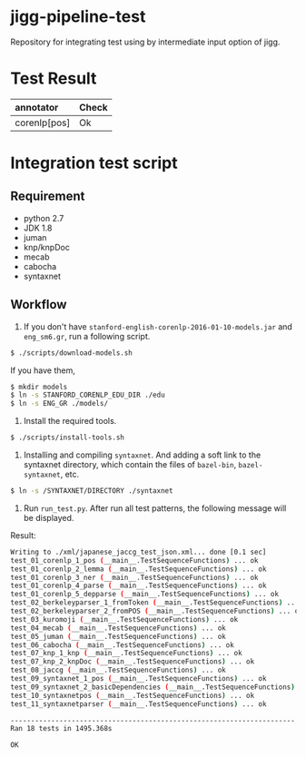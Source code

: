 # jigg-pipeline-test
Repository for integrating test using by intermediate input option of jigg.

# Test Result

| annotator | Check |
|:----------|:------|
|corenlp[pos]| Ok|

# Integration test script

## Requirement
* python 2.7
* JDK 1.8
* juman
* knp/knpDoc
* mecab
* cabocha
* syntaxnet

## Workflow
1. If you don't have `stanford-english-corenlp-2016-01-10-models.jar` and 
`eng_sm6.gr`, run a following script.
```bash
$ ./scripts/download-models.sh
```
If you have them, 
```bash
$ mkdir models
$ ln -s STANFORD_CORENLP_EDU_DIR ./edu
$ ln -s ENG_GR ./models/
```

1. Install the required tools.
```bash
$ ./scripts/install-tools.sh
```

1. Installing and compiling `syntaxnet`. And adding a soft link to the syntaxnet directory, which contain the files of `bazel-bin`, `bazel-syntaxnet`, etc.
```bash
$ ln -s /SYNTAXNET/DIRECTORY ./syntaxnet
```

1. Run `run_test.py`. After run all test patterns, the following message will be displayed.

Result: 
```bash
Writing to ./xml/japanese_jaccg_test_json.xml... done [0.1 sec]
test_01_corenlp_1_pos (__main__.TestSequenceFunctions) ... ok
test_01_corenlp_2_lemma (__main__.TestSequenceFunctions) ... ok
test_01_corenlp_3_ner (__main__.TestSequenceFunctions) ... ok
test_01_corenlp_4_parse (__main__.TestSequenceFunctions) ... ok
test_01_corenlp_5_depparse (__main__.TestSequenceFunctions) ... ok
test_02_berkeleyparser_1_fromToken (__main__.TestSequenceFunctions) ... ok
test_02_berkeleyparser_2_fromPOS (__main__.TestSequenceFunctions) ... ok
test_03_kuromoji (__main__.TestSequenceFunctions) ... ok
test_04_mecab (__main__.TestSequenceFunctions) ... ok
test_05_juman (__main__.TestSequenceFunctions) ... ok
test_06_cabocha (__main__.TestSequenceFunctions) ... ok
test_07_knp_1_knp (__main__.TestSequenceFunctions) ... ok
test_07_knp_2_knpDoc (__main__.TestSequenceFunctions) ... ok
test_08_jaccg (__main__.TestSequenceFunctions) ... ok
test_09_syntaxnet_1_pos (__main__.TestSequenceFunctions) ... ok
test_09_syntaxnet_2_basicDependencies (__main__.TestSequenceFunctions) ... ok
test_10_syntaxnetpos (__main__.TestSequenceFunctions) ... ok
test_11_syntaxnetparser (__main__.TestSequenceFunctions) ... ok

----------------------------------------------------------------------
Ran 18 tests in 1495.368s

OK
```
